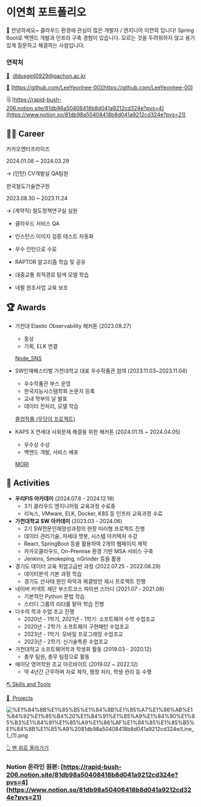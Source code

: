 # 이연희 포트폴리오


<aside>
👋 안녕하세요~ 클라우드 환경에 관심이 많은 개발자 / 엔지니어 이연희 입니다! Spring Boot로 백엔드 개발과 인프라 구축 경험이 있습니다. 모르는 것을 두려워하지 않고 용기 있게 질문하고 해결하는 사람입니다.

</aside>

### 연락처

[📧](mailto:dldusgml0929@gachon.ac.kr)  dldusgml0929@gachon.ac.kr

[👾](https://github.com/makenotion)  [https://github.com/LeeYeonhee-00](https://github.com/LeeYeonhee-00)

🗒️ [https://rapid-bush-206.notion.site/81db98a50408418b8d041a9212cd324e?pvs=4](https://www.notion.so/81db98a50408418b8d041a9212cd324e?pvs=21)

## 🏃‍♂️ Career

카카오엔터프라이즈

2024.01.08 ~ 2024.03.29

→ (인턴) CV개발실 QA팀원

한국철도기술연구원

2023.08.30 ~ 2023.11.24

→ (계약직) 철도정책연구실 실원

- 클라우드 서비스 QA
- 인스턴스 이미지 검증 테스트 자동화
- 우수 인턴으로 수료

- RAPTOR 알고리즘 학습 및 공유
- 대중교통 최적경로 탐색 모델 학습
- 네팔 원조사업 교육 보조

## 🏆 Awards

- 가천대 Elastic Observability 해커톤 (2023.08.27)
    - 동상
    - 기획, ELK 연결
    
    [Node_SNS](https://www.notion.so/Node_SNS-114fb022fe818010be78e0018b0ecb66?pvs=21) 
    
- SW인재페스티벌 가천대학교 대표 우수작품관 참여 (2023.11.03~2023.11.04)
    - 우수작품관 부스 운영
    - 한국지능시스템학회 논문지 등록
    - 교내 학부의 날 발표
    - 데이터 전처리, 모델 학습
    
    [졸업작품 (무당이 프로젝트)](https://www.notion.so/2dbdee0f10534e7f8bd17a9fb39cd7ed?pvs=21) 
    
- KAPS X 연세대 사회문제 해결을 위한 해커톤 (2024.01.15 ~ 2024.04.05)
    - 우수상 수상
    - 백엔드 개발, 서비스 배포
    
    [MORI](https://www.notion.so/MORI-114fb022fe818039bd63cddcc37eab5b?pvs=21) 
    

## 🎒 Activities

- **우리FIS 아카데미** (2024.07.8 - 2024.12.18)
    - 3기 클라우드 엔지니어링 교육과정 수료중
    - 리눅스, VMware, ELK, Docker, K8S 등 인프라 교육과정 수료
- **가천대학교 SW 아카데미** (2023.03 - 2024.06)
    - 2기  SW전문인재양성과정의 현장 미러형 프로젝트 진행
    - 데이터 관리기술, 차세대 챗봇, 시스템 아키텍처 수강
    - React, SpringBoot 등을 활용하여 2개의 웹페이지 제작
    - 카카오클라우드, On-Premise 환경 기반 MSA 서비스 구축
    - Jenkins, Smokeping, nGrinder 등을 활용
- 경기도 데이터 교육 취업고급반 과정 (2022.07.25 - 2022.08.29)
    - 데이터분석 기본 과정 학습
    - 경기도 산사태 원인 파악과 해결방안 제시 프로젝트 진행
- 네이버 커넥트 재단 부스트코스 파이썬 스터디 (2021.07 - 2021.08)
    - 기본적인 Python 문법 학습
    - 스터디 그룹의 리더를 맡아 학습 진행
- 다수의 학과 수업 조교 진행
    - 2020년 - 1학기, 2021년 - 1학기:  소프트웨어 수학 수업조교
    - 2020년 - 2학기: 소프트웨어 구현패턴 수업조교
    - 2023년 - 1학기: 모바일 프로그래밍 수업조교
    - 2023년 - 2학기: 신기술특론 수업조교
- 가천대학교 소프트웨어학과 학생회 활동 (2019.03 - 2020.12)
    - 총무 팀원, 총무 팀장으로 활동
- 에이닷 영어학원 조교 아르바이트 (2019.02 ~ 2022.12)
    - 약 4년간 근무하며 자료 제작, 행정 처리, 학생 관리 등 수행

[⛏️ Skills and Tools](%E1%84%8B%E1%85%B5%E1%84%8B%E1%85%A7%E1%86%AB%E1%84%92%E1%85%B4%20%E1%84%91%E1%85%A9%E1%84%90%E1%85%B3%E1%84%91%E1%85%A9%E1%86%AF%E1%84%85%E1%85%B5%E1%84%8B%E1%85%A9%2081db98a50408418b8d041a9212cd324e/%E2%9B%8F%EF%B8%8F%20Skills%20and%20Tools%20114fb022fe81800b99a2d670046366e5.csv)

[🔎  Projects](%E1%84%8B%E1%85%B5%E1%84%8B%E1%85%A7%E1%86%AB%E1%84%92%E1%85%B4%20%E1%84%91%E1%85%A9%E1%84%90%E1%85%B3%E1%84%91%E1%85%A9%E1%86%AF%E1%84%85%E1%85%B5%E1%84%8B%E1%85%A9%2081db98a50408418b8d041a9212cd324e/%F0%9F%94%8E%20Projects%20af3d557b03274ff9922cebcc60bfaaba.csv)

![%E1%84%8B%E1%85%B5%E1%84%8B%E1%85%A7%E1%86%AB%E1%84%92%E1%85%B4%20%E1%84%91%E1%85%A9%E1%84%90%E1%85%B3%E1%84%91%E1%85%A9%E1%86%AF%E1%84%85%E1%85%B5%E1%84%8B%E1%85%A9%2081db98a50408418b8d041a9212cd324e/Line_1_(1).png](%E1%84%8B%E1%85%B5%E1%84%8B%E1%85%A7%E1%86%AB%E1%84%92%E1%85%B4%20%E1%84%91%E1%85%A9%E1%84%90%E1%85%B3%E1%84%91%E1%85%A9%E1%86%AF%E1%84%85%E1%85%B5%E1%84%8B%E1%85%A9%2081db98a50408418b8d041a9212cd324e/Line_1_(1).png)

[👆 맨 위로 올라가기](https://www.notion.so/81db98a50408418b8d041a9212cd324e?pvs=21) 

### Notion 온라인 원본: [https://rapid-bush-206.notion.site/81db98a50408418b8d041a9212cd324e?pvs=4](https://www.notion.so/81db98a50408418b8d041a9212cd324e?pvs=21)

